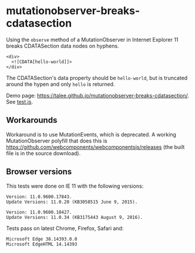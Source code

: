# mutationobserver-breaks-cdatasection

Using the `observe` method of a MutationObserver in Internet Explorer 11 breaks CDATASection data nodes on hyphens.

```
<div>
  <![CDATA[hello-world]]>
</div>
```

The CDATASection's data property should be `hello-world`, but is truncated around the hypen and only `hello` is returned.

Demo page: https://talee.github.io/mutationobserver-breaks-cdatasection/. See [test.js](test.js).

## Workarounds
Workaround is to use MutationEvents, which is deprecated. A working
MutationObserver polyfill that does this is
https://github.com/webcomponents/webcomponentsjs/releases (the built file is in
the source download).

## Browser versions

This tests were done on IE 11 with the following versions:

```
Version: 11.0.9600.17843.
Update Versions: 11.0.20 (KB3058515 June 9, 2015).

Version: 11.0.9600.18427.
Update Versions: 11.0.34 (KB3175443 August 9, 2016).
```

Tests pass on latest Chrome, Firefox, Safari and:

```
Microsoft Edge 38.14393.0.0
Microsoft EdgeHTML 14.14393
```
